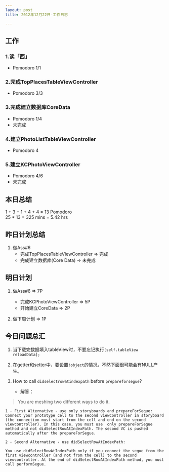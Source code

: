```yaml
---
layout: post
title: 2012年12月22日-工作日志  

---
```


  
## 工作

### 1.读「西」
-  Pomodoro 1/1

### 2.完成TopPlacesTableViewController
-  Pomodoro 3/3     

### 3.完成建立数据库CoreData
-  Pomodoro 1/4  
-  未完成     
  
### 4.建立PhotoListTableViewController 
-  Pomodoro 4    
  
### 5.建立KCPhotoViewController  
-  Pomodoro 4/6  
-  未完成
   
## 本日总结    

1 + 3 + 1 + 4 + 4 = 13 Pomodoro    
25 * 13 = 325 mins = 5.42 hrs    
  
## 昨日计划总结  
  
1. 做Ass#6   
	- 完成TopPlacesTableViewController => 完成
	- 完成建立数据库(Core Data) => 未完成  
  
## 明日计划    
  
1. 做Ass#6 => 7P   
	- 完成KCPhotoViewController => 5P
	- 开始建立CoreData => 2P    

2. 做下周计划 => 1P  
  
## 今日问题总汇    

1. 当下载完数据填入tableView时，不要忘记执行`[self.tableView reloadData];`  
  
2. 在getter和setter中，要设置`!object`的情况，不然下面很可能会有NULL产生。  
  
3. How to call `didselectrowatindexpath` before `prepareforsegue`?  
	- 解答：  
> You are meshing two different ways to do it.

	1 - First Alternative - use only storyboards and prepareForSegue:
	Connect your prototype cell to the second viewcontroller in storyboard (the connection must start from the cell and end on the second viewcontroller). In this case, you must use  only prepareForSegue method and not didSelectRowAtIndexPath. The second VC is pushed automatically after the prepareForSegue.

	2 - Second Alternative - use didSelectRowAtIndexPath:

	You use didSelectRowAtIndexPath only if you connect the segue from the first viewcontroller (and not from the cell) to the second viewcontroller. At the end of didSelectRowAtIndexPath method, you must call performSegue.